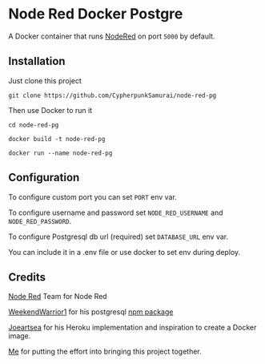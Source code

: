 # Node Red Docker Postgre

A Docker container that runs [NodeRed](https://nodered.org) on port `5000` by default.

## Installation

Just clone this project

```git clone https://github.com/CypherpunkSamurai/node-red-pg```

Then use Docker to run it

```cd node-red-pg```

```docker build -t node-red-pg```

```docker run --name node-red-pg```

## Configuration
To configure custom port you can set `PORT` env var.

To configure username and password set `NODE_RED_USERNAME` and `NODE_RED_PASSWORD`.

To configure Postgresql db url (required) set `DATABASE_URL` env var.

You can include it in a .env file or use docker to set env during deploy.

## Credits

[Node Red](https://nodered.org/) Team for Node Red

[WeekendWarrior1](https://github.com/WeekendWarrior1) for his postgresql [npm package](https://github.com/WeekendWarrior1/node-red-contrib-storagemodule-postgres)

[Joeartsea](https://github.com/joeartsea) for his Heroku implementation and inspiration to create a Docker image.

[Me](https://github.com/CypherpunkSamurai) for putting the effort into bringing this project together.